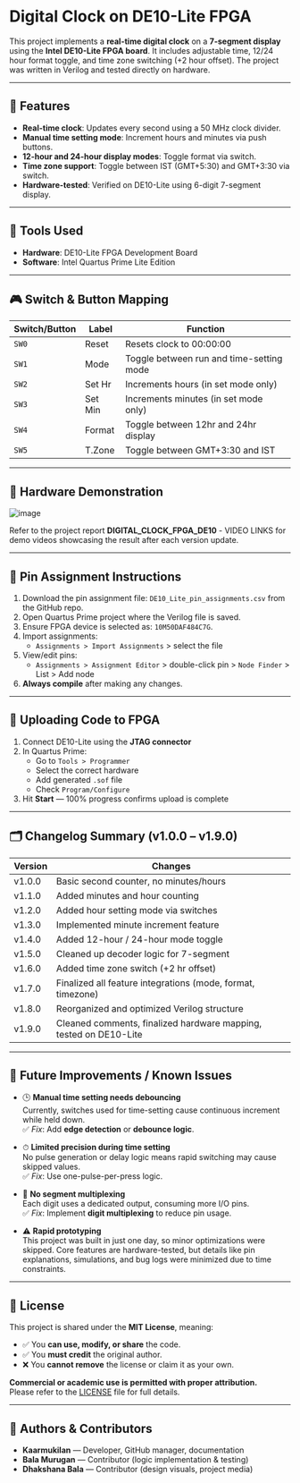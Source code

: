 # Digital Clock on DE10-Lite FPGA

This project implements a **real-time digital clock** on a **7-segment display** using the **Intel DE10-Lite FPGA board**. It includes adjustable time, 12/24 hour format toggle, and time zone switching (+2 hour offset). The project was written in Verilog and tested directly on hardware.

---

## 🚀 Features

- **Real-time clock**: Updates every second using a 50 MHz clock divider.
- **Manual time setting mode**: Increment hours and minutes via push buttons.
- **12-hour and 24-hour display modes**: Toggle format via switch.
- **Time zone support**: Toggle between IST (GMT+5:30) and GMT+3:30 via switch.
- **Hardware-tested**: Verified on DE10-Lite using 6-digit 7-segment display.

---

## 🧰 Tools Used

- **Hardware**: DE10-Lite FPGA Development Board  
- **Software**: Intel Quartus Prime Lite Edition  

---

## 🎮 Switch & Button Mapping

| Switch/Button | Label  | Function                                  |
|---------------|--------|-------------------------------------------|
| `SW0`         | Reset  | Resets clock to 00:00:00                  |
| `SW1`         | Mode   | Toggle between run and time-setting mode  |
| `SW2`         | Set Hr | Increments hours (in set mode only)       |
| `SW3`         | Set Min| Increments minutes (in set mode only)     |
| `SW4`         | Format | Toggle between 12hr and 24hr display      |
| `SW5`         | T.Zone | Toggle between GMT+3:30 and IST           |

---

## 📸 Hardware Demonstration

![image](https://github.com/user-attachments/assets/fe29242a-be32-4692-9779-ffe75c0b9938)

Refer to the project report **DIGITAL_CLOCK_FPGA_DE10** - VIDEO LINKS for demo videos showcasing the result after each version update.

---

## 📍 Pin Assignment Instructions

1. Download the pin assignment file: `DE10_Lite_pin_assignments.csv` from the GitHub repo.
2. Open Quartus Prime project where the Verilog file is saved.
3. Ensure FPGA device is selected as: `10M50DAF484C7G`.
4. Import assignments:
   - `Assignments > Import Assignments` > select the file
5. View/edit pins:
   - `Assignments > Assignment Editor` > double-click pin > `Node Finder` > List > Add node
6. **Always compile** after making any changes.

---

## 🔼 Uploading Code to FPGA

1. Connect DE10-Lite using the **JTAG connector**
2. In Quartus Prime:
   - Go to `Tools > Programmer`
   - Select the correct hardware
   - Add generated `.sof` file
   - Check `Program/Configure`
3. Hit **Start** — 100% progress confirms upload is complete

---

## 🗂️ Changelog Summary (v1.0.0 – v1.9.0)

| Version | Changes                                                               |
|---------|------------------------------------------------------------------------|
| v1.0.0  | Basic second counter, no minutes/hours                                 |
| v1.1.0  | Added minutes and hour counting                                        |
| v1.2.0  | Added hour setting mode via switches                                   |
| v1.3.0  | Implemented minute increment feature                                   |
| v1.4.0  | Added 12-hour / 24-hour mode toggle                                    |
| v1.5.0  | Cleaned up decoder logic for 7-segment                                 |
| v1.6.0  | Added time zone switch (+2 hr offset)                                  |
| v1.7.0  | Finalized all feature integrations (mode, format, timezone)            |
| v1.8.0  | Reorganized and optimized Verilog structure                            |
| v1.9.0  | Cleaned comments, finalized hardware mapping, tested on DE10-Lite      |

---

## 🔧 Future Improvements / Known Issues

- 🕒 **Manual time setting needs debouncing**  
  Currently, switches used for time-setting cause continuous increment while held down.  
  ✅ *Fix*: Add **edge detection** or **debounce logic**.

- ⏱ **Limited precision during time setting**  
  No pulse generation or delay logic means rapid switching may cause skipped values.  
  ✅ *Fix*: Use one-pulse-per-press logic.

- 🧮 **No segment multiplexing**  
  Each digit uses a dedicated output, consuming more I/O pins.  
  ✅ *Fix*: Implement **digit multiplexing** to reduce pin usage.

- ⚠️ **Rapid prototyping**  
  This project was built in just one day, so minor optimizations were skipped.
  Core features are hardware-tested, but details like pin explanations, simulations, and bug logs were minimized due to time constraints.

---

## 📄 License

This project is shared under the **MIT License**, meaning:

- ✅ You **can use, modify, or share** the code.
- ✅ You **must credit** the original author.
- ❌ You **cannot remove** the license or claim it as your own.

**Commercial or academic use is permitted with proper attribution.**  
Please refer to the [LICENSE](LICENSE) file for full details.

---

## 👤 Authors & Contributors

- **Kaarmukilan** — Developer, GitHub manager, documentation  
- **Bala Murugan** — Contributor (logic implementation & testing)  
- **Dhakshana Bala** — Contributor (design visuals, project media)

